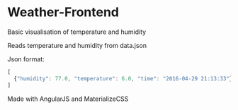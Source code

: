 # Weather-Frontend
Basic visualisation of temperature and humidity

Reads temperature and humidity from data.json

Json format:
```javascript
[
  {"humidity": 77.0, "temperature": 6.0, "time": "2016-04-29 21:13:33"}
]
```

Made with AngularJS and MaterializeCSS
